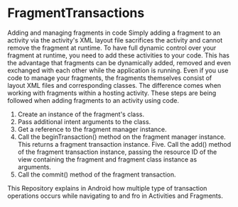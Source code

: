 # FragmentTransactions
Adding and managing fragments in code
Simply adding a fragment to an activity via the activity's XML layout file sacrifices the activity and cannot remove the fragment at runtime. To have full dynamic control over your fragment at runtime, you need to add these activities to your code. This has the advantage that fragments can be dynamically added, 
removed and even exchanged with each other while the application is running.
Even if you use code to manage your fragments, the fragments themselves consist of layout XML files and corresponding classes. The difference comes when working with fragments within a hosting activity. These steps are being followed when adding fragments to an activity using code.

 1. Create an instance of the fragment's class.
2. Pass additional intent arguments to the class.
3. Get a reference to the fragment manager instance.
4. Call the beginTransaction() method on the fragment manager instance. This returns a fragment transaction instance.
Five. Call the add() method of the fragment transaction instance, passing the resource ID of the view containing the fragment and fragment class instance as arguments.
6. Call the commit() method of the fragment transaction.

This Repository explains in Android how  multiple type of transaction operations occurs while navigating to and fro in Activities and Fragments.
